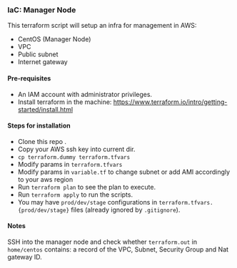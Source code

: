 ### IaC: Manager Node
This terraform script will setup an infra for management in AWS:
 - CentOS (Manager Node)
 - VPC
 - Public subnet
 - Internet gateway

#### Pre-requisites
- An IAM account with administrator privileges.
- Install terraform in the machine: https://www.terraform.io/intro/getting-started/install.html

#### Steps for installation
- Clone this repo .
- Copy your AWS ssh key into current dir.
- `cp terraform.dummy terraform.tfvars`
- Modify params in `terraform.tfvars`
- Modify params in `variable.tf` to change subnet or add AMI accordingly to your aws region
- Run `terraform plan` to see the plan to execute.
- Run `terraform apply` to run the scripts.
- You may have `prod/dev/stage` configurations in
`terraform.tfvars.{prod/dev/stage}` files (already ignored by `.gitignore`).

#### Notes
SSH into the manager node and check whether `terraform.out` in `home/centos` contains:
a record of the VPC, Subnet, Security Group and Nat gateway ID.
